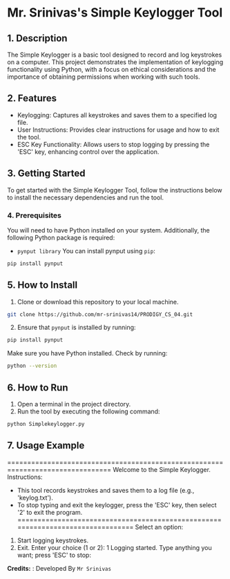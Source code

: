 # Mr. Srinivas's Simple Keylogger Tool

## 1. Description
The Simple Keylogger is a basic tool designed to record and log keystrokes on a computer. This project demonstrates the implementation of keylogging functionality using Python, with a focus on ethical considerations and the importance of obtaining permissions when working with such tools.
## 2. Features
- Keylogging: Captures all keystrokes and saves them to a specified log file.
- User Instructions: Provides clear instructions for usage and how to exit the tool.
- ESC Key Functionality: Allows users to stop logging by pressing the 'ESC' key, enhancing control over the application.

## 3. Getting Started
To get started with the Simple Keylogger Tool, follow the instructions below to install the necessary dependencies and run the tool.

### 4. Prerequisites
You will need to have Python installed on your system. Additionally, the following Python package is required:
- `pynput library`
You can install pynput using `pip`:
```bash
pip install pynput
```

## 5. How to Install
1. Clone or download this repository to your local machine.
```bash
git clone https://github.com/mr-srinivas14/PRODIGY_CS_04.git
```
2. Ensure that `pynput` is installed by running:
```bash
pip install pynput
```
Make sure you have Python installed. Check by running:
```bash
python --version
```

## 6. How to Run
1. Open a terminal in the project directory.
2. Run the tool by executing the following command:
```bash
python Simplekeylogger.py
```

## 7. Usage Example


================================================================================
Welcome to the Simple Keylogger.
Instructions:
- This tool records keystrokes and saves them to a log file (e.g., 'keylog.txt').
- To stop typing and exit the keylogger, press the 'ESC' key, then select '2' to exit the program.
================================================================================
Select an option:
1. Start logging keystrokes.
2. Exit.
Enter your choice (1 or 2): 1
Logging started. Type anything you want; press 'ESC' to stop:

**Credits:** : Developed By ```Mr Srinivas```

